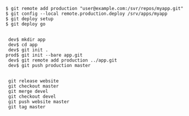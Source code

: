 

    $ git remote add production "user@example.com:/svr/repos/myapp.git"
    $ git config --local remote.production.deploy /srv/apps/myapp
    $ git deploy setup
    $ git deploy go


     dev$ mkdir app 
     dev$ cd app
     dev$ git init . 
    prod$ git init --bare app.git
     dev$ git remote add production ../app.git
     dev$ git push production master


     git release website
     git checkout master
     git merge devel
     git checkout devel
     git push website master
     git tag master

